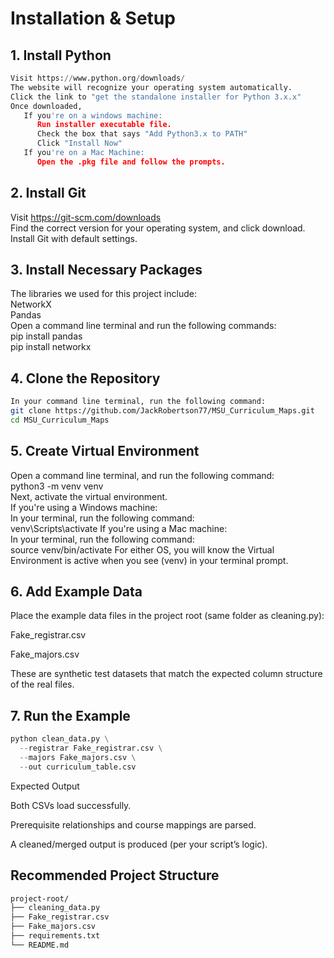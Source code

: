 # Installation & Setup



## 1. Install Python

```python
Visit https://www.python.org/downloads/
The website will recognize your operating system automatically.
Click the link to "get the standalone installer for Python 3.x.x"
Once downloaded,
   If you're on a windows machine:
      Run installer executable file.
      Check the box that says "Add Python3.x to PATH"
      Click "Install Now"
   If you're on a Mac Machine:
      Open the .pkg file and follow the prompts.


```
## 2. Install Git
Visit https://git-scm.com/downloads  
Find the correct version for your operating system, and click download.  
Install Git with default settings.


## 3. Install Necessary Packages
The libraries we used for this project include:  
NetworkX  
Pandas  
Open a command line terminal and run the following commands:  
pip install pandas  
pip install networkx

## 4. Clone the Repository

```bash
In your command line terminal, run the following command:
git clone https://github.com/JackRobertson77/MSU_Curriculum_Maps.git
cd MSU_Curriculum_Maps
```
## 5. Create Virtual Environment
Open a command line terminal, and run the following command:  
python3 -m venv venv  
Next, activate the virtual environment.  
If you're using a Windows machine:  
   In your terminal, run the following command:  
      venv\Scripts\activate
If you're using a Mac machine:  
   In your terminal, run the following command:  
      source venv/bin/activate
For either OS, you will know the Virtual Environment is active when you see (venv) in your terminal prompt. 

## 6. Add Example Data

Place the example data files in the project root (same folder as cleaning.py):

Fake_registrar.csv

Fake_majors.csv

These are synthetic test datasets that match the expected column structure of the real files.

## 7. Run the Example
   
```python
python clean_data.py \
  --registrar Fake_registrar.csv \
  --majors Fake_majors.csv \
  --out curriculum_table.csv

```

Expected Output

Both CSVs load successfully.

Prerequisite relationships and course mappings are parsed.

A cleaned/merged output is produced (per your script’s logic).

## Recommended Project Structure
```bash
project-root/
├── cleaning_data.py
├── Fake_registrar.csv
├── Fake_majors.csv
├── requirements.txt
└── README.md
